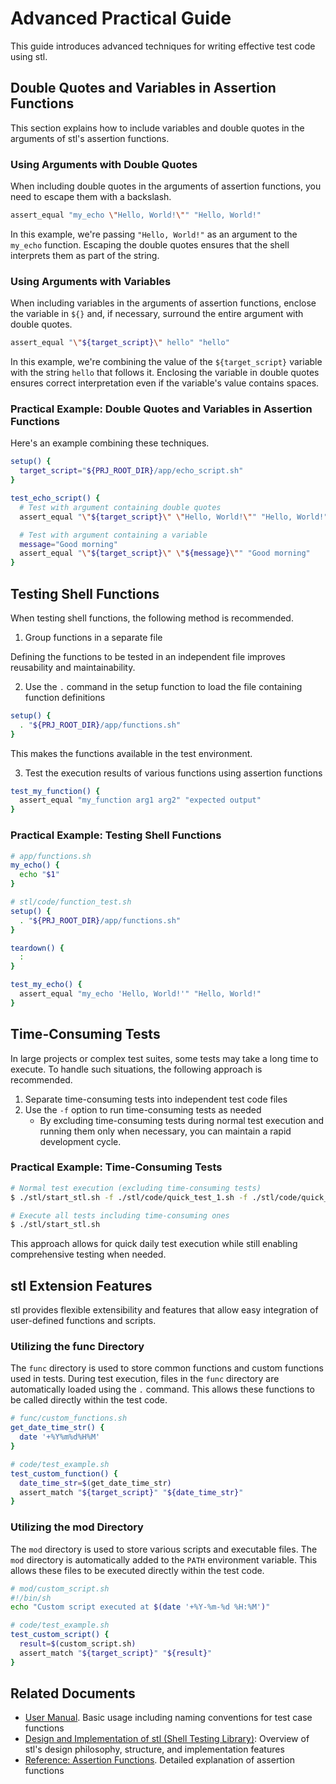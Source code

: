 # Advanced Practical Guide

This guide introduces advanced techniques for writing effective test code using stl.

## Double Quotes and Variables in Assertion Functions

This section explains how to include variables and double quotes in the arguments of stl's assertion functions.

### Using Arguments with Double Quotes

When including double quotes in the arguments of assertion functions, you need to escape them with a backslash.

```sh
assert_equal "my_echo \"Hello, World!\"" "Hello, World!"
```

In this example, we're passing `"Hello, World!"` as an argument to the `my_echo` function.
Escaping the double quotes ensures that the shell interprets them as part of the string.

### Using Arguments with Variables

When including variables in the arguments of assertion functions, enclose the variable in `${}` and, if necessary, surround the entire argument with double quotes.

```sh
assert_equal "\"${target_script}\" hello" "hello"
```

In this example, we're combining the value of the `${target_script}` variable with the string `hello` that follows it.
Enclosing the variable in double quotes ensures correct interpretation even if the variable's value contains spaces.

### Practical Example: Double Quotes and Variables in Assertion Functions

Here's an example combining these techniques.

```sh
setup() {
  target_script="${PRJ_ROOT_DIR}/app/echo_script.sh"
}

test_echo_script() {
  # Test with argument containing double quotes
  assert_equal "\"${target_script}\" \"Hello, World!\"" "Hello, World!"

  # Test with argument containing a variable
  message="Good morning"
  assert_equal "\"${target_script}\" \"${message}\"" "Good morning"
}
```

## Testing Shell Functions

When testing shell functions, the following method is recommended.

1. Group functions in a separate file

Defining the functions to be tested in an independent file improves reusability and maintainability.

2. Use the `.` command in the setup function to load the file containing function definitions

```sh
setup() {
  . "${PRJ_ROOT_DIR}/app/functions.sh"
}
```

This makes the functions available in the test environment.

3. Test the execution results of various functions using assertion functions

```sh
test_my_function() {
  assert_equal "my_function arg1 arg2" "expected output"
}
```

### Practical Example: Testing Shell Functions

```sh
# app/functions.sh
my_echo() {
  echo "$1"
}
```

```sh
# stl/code/function_test.sh
setup() {
  . "${PRJ_ROOT_DIR}/app/functions.sh"
}

teardown() {
  :
}

test_my_echo() {
  assert_equal "my_echo 'Hello, World!'" "Hello, World!"
}
```

## Time-Consuming Tests

In large projects or complex test suites, some tests may take a long time to execute.
To handle such situations, the following approach is recommended.

1. Separate time-consuming tests into independent test code files
2. Use the `-f` option to run time-consuming tests as needed
   - By excluding time-consuming tests during normal test execution and running them only when necessary, you can maintain a rapid development cycle.

### Practical Example: Time-Consuming Tests

```sh
# Normal test execution (excluding time-consuming tests)
$ ./stl/start_stl.sh -f ./stl/code/quick_test_1.sh -f ./stl/code/quick_test_2.sh

# Execute all tests including time-consuming ones
$ ./stl/start_stl.sh
```

This approach allows for quick daily test execution while still enabling comprehensive testing when needed.

## stl Extension Features

stl provides flexible extensibility and features that allow easy integration of user-defined functions and scripts.

### Utilizing the func Directory

The `func` directory is used to store common functions and custom functions used in tests.
During test execution, files in the `func` directory are automatically loaded using the `.` command.
This allows these functions to be called directly within the test code.

```sh
# func/custom_functions.sh
get_date_time_str() {
  date '+%Y%m%d%H%M'
}
```

```sh
# code/test_example.sh
test_custom_function() {
  date_time_str=$(get_date_time_str)
  assert_match "${target_script}" "${date_time_str}"
}
```

### Utilizing the mod Directory

The `mod` directory is used to store various scripts and executable files.
The `mod` directory is automatically added to the `PATH` environment variable.
This allows these files to be executed directly within the test code.

```sh
# mod/custom_script.sh
#!/bin/sh
echo "Custom script executed at $(date '+%Y-%m-%d %H:%M')"
```

```sh
# code/test_example.sh
test_custom_script() {
  result=$(custom_script.sh)
  assert_match "${target_script}" "${result}"
}
```

## Related Documents

- [User Manual](user_manual.md). Basic usage including naming conventions for test case functions
- [Design and Implementation of stl (Shell Testing Library)](design.md): Overview of stl's design philosophy, structure, and implementation features
- [Reference: Assertion Functions](reference_assertion_functions.md). Detailed explanation of assertion functions
